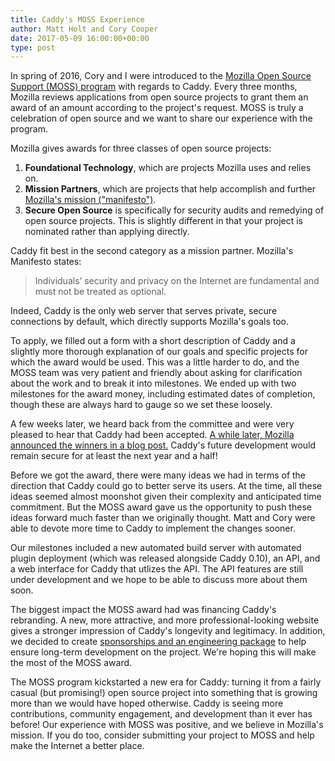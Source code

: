 ```yaml
---
title: Caddy's MOSS Experience
author: Matt Holt and Cory Cooper
date: 2017-05-09 16:00:00+00:00
type: post
---
```


In spring of 2016, Cory and I were introduced to the [Mozilla Open Source Support (MOSS) program](https://www.mozilla.org/en-US/moss/) with regards to Caddy. Every three months, Mozilla reviews applications from open source projects to grant them an award of an amount according to the project's request. MOSS is truly a celebration of open source and we want to share our experience with the program.

Mozilla gives awards for three classes of open source projects:

1. **Foundational Technology**, which are projects Mozilla uses and relies on.
2. **Mission Partners**, which are projects that help accomplish and further [Mozilla's mission ("manifesto")](https://www.mozilla.org/en-US/about/manifesto/).
3. **Secure Open Source** is specifically for security audits and remedying of open source projects. This is slightly different in that your project is nominated rather than applying directly.

Caddy fit best in the second category as a mission partner. Mozilla's Manifesto states:

> Individuals’ security and privacy on the Internet are fundamental and must not be treated as optional.

Indeed, Caddy is the only web server that serves private, secure connections by default, which directly supports Mozilla's goals too.

To apply, we filled out a form with a short description of Caddy and a slightly more thorough explanation of our goals and specific projects for which the award would be used. This was a little harder to do, and the MOSS team was very patient and friendly about asking for clarification about the work and to break it into milestones. We ended up with two milestones for the award money, including estimated dates of completion, though these are always hard to gauge so we set these loosely.

A few weeks later, we heard back from the committee and were very pleased to hear that Caddy had been accepted. [A while later, Mozilla announced the winners in a blog post.](https://blog.mozilla.org/blog/2016/06/22/mozilla-awards-385000-to-open-source-projects-as-part-of-moss-mission-partners-program/) Caddy's future development would remain secure for at least the next year and a half!

Before we got the award, there were many ideas we had in terms of the direction that Caddy could go to better serve its users. At the time, all these ideas seemed almost moonshot given their complexity and anticipated time commitment. But the MOSS award gave us the opportunity to push these ideas forward much faster than we originally thought. Matt and Cory were able to devote more time to Caddy to implement the changes sooner.

Our milestones included a new automated build server with automated plugin deployment (which was released alongside Caddy 0.10), an API, and a web interface for Caddy that utlizes the API. The API features are still under development and we hope to be able to discuss more about them soon.

The biggest impact the MOSS award had was financing Caddy's rebranding. A new, more attractive, and more professional-looking website gives a stronger impression of Caddy's longevity and legitimacy. In addition, we decided to create [sponsorships and an engineering package](/pricing) to help ensure long-term development on the project. We're hoping this will make the most of the MOSS award.

The MOSS program kickstarted a new era for Caddy: turning it from a fairly casual (but promising!) open source project into something that is growing more than we would have hoped otherwise. Caddy is seeing more contributions, community engagement, and development than it ever has before! Our experience with MOSS was positive, and we believe in Mozilla's mission. If you do too, consider submitting your project to MOSS and help make the Internet a better place.

